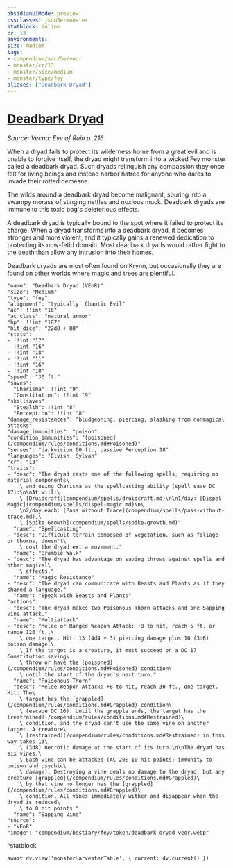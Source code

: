 ```yaml
---
obsidianUIMode: preview
cssclasses: json5e-monster
statblock: inline
cr: 13
environments: 
size: Medium
tags:
- compendium/src/5e/veor
- monster/cr/13
- monster/size/medium
- monster/type/fey
aliases: ["Deadbark Dryad"]
---
```

# [Deadbark Dryad](compendium\bestiary\fey/deadbark-dryad-veor.md)
*Source: Vecna: Eve of Ruin p. 216*

When a dryad fails to protect its wilderness home from a great evil and is unable to forgive itself, the dryad might transform into a wicked Fey monster called a deadbark dryad. Such dryads relinquish any compassion they once felt for living beings and instead harbor hatred for anyone who dares to invade their rotted demesne.

The wilds around a deadbark dryad become malignant, souring into a swampy morass of stinging nettles and noxious muck. Deadbark dryads are immune to this toxic bog's deleterious effects.

A deadbark dryad is typically bound to the spot where it failed to protect its charge. When a dryad transforms into a deadbark dryad, it becomes stronger and more violent, and it typically gains a renewed dedication to protecting its now-fetid domain. Most deadbark dryads would rather fight to the death than allow any intrusion into their homes.

Deadbark dryads are most often found on Krynn, but occasionally they are found on other worlds where magic and trees are plentiful.

```statblock
"name": "Deadbark Dryad (VEoR)"
"size": "Medium"
"type": "fey"
"alignment": "typically  Chaotic Evil"
"ac": !!int "16"
"ac_class": "natural armor"
"hp": !!int "187"
"hit_dice": "22d8 + 88"
"stats":
- !!int "17"
- !!int "16"
- !!int "18"
- !!int "11"
- !!int "16"
- !!int "18"
"speed": "30 ft."
"saves":
  "Charisma": !!int "9"
  "Constitution": !!int "9"
"skillsaves":
  "Stealth": !!int "8"
  "Perception": !!int "8"
"damage_resistances": "bludgeoning, piercing, slashing from nonmagical attacks"
"damage_immunities": "poison"
"condition_immunities": "[poisoned](/compendium/rules/conditions.md#Poisoned)"
"senses": "darkvision 60 ft., passive Perception 18"
"languages": "Elvish, Sylvan"
"cr": "13"
"traits":
- "desc": "The dryad casts one of the following spells, requiring no material components\
    \ and using Charisma as the spellcasting ability (spell save DC 17):\n\nAt will:\
    \ [Druidcraft](compendium/spells/druidcraft.md)\n\n1/day: [Dispel Magic](compendium/spells/dispel-magic.md)\n\
    \n2/day each: [Pass without Trace](compendium/spells/pass-without-trace.md),\
    \ [Spike Growth](compendium/spells/spike-growth.md)"
  "name": "Spellcasting"
- "desc": "Difficult terrain composed of vegetation, such as foliage or thorns, doesn't\
    \ cost the dryad extra movement."
  "name": "Bramble Walk"
- "desc": "The dryad has advantage on saving throws against spells and other magical\
    \ effects."
  "name": "Magic Resistance"
- "desc": "The dryad can communicate with Beasts and Plants as if they shared a language."
  "name": "Speak with Beasts and Plants"
"actions":
- "desc": "The dryad makes two Poisonous Thorn attacks and one Sapping Vine attack."
  "name": "Multiattack"
- "desc": "Melee or Ranged Weapon Attack: +8 to hit, reach 5 ft. or range 120 ft.,\
    \ one target. Hit: 13 (4d4 + 3) piercing damage plus 10 (3d6) poison damage.\
    \ If the target is a creature, it must succeed on a DC 17 Constitution saving\
    \ throw or have the [poisoned](/compendium/rules/conditions.md#Poisoned) condition\
    \ until the start of the dryad's next turn."
  "name": "Poisonous Thorn"
- "desc": "Melee Weapon Attack: +8 to hit, reach 30 ft., one target. Hit: The\
    \ target has the [grappled](/compendium/rules/conditions.md#Grappled) condition\
    \ (escape DC 16). Until the grapple ends, the target has the [restrained](/compendium/rules/conditions.md#Restrained)\
    \ condition, and the dryad can't use the same vine on another target. A creature\
    \ [restrained](/compendium/rules/conditions.md#Restrained) in this way takes 13\
    \ (3d8) necrotic damage at the start of its turn.\n\nThe dryad has six vines.\
    \ Each vine can be attacked (AC 20; 10 hit points; immunity to poison and psychic\
    \ damage). Destroying a vine deals no damage to the dryad, but any creature [grappled](/compendium/rules/conditions.md#Grappled)\
    \ by that vine no longer has the [grappled](/compendium/rules/conditions.md#Grappled)\
    \ condition. All vines immediately wither and disappear when the dryad is reduced\
    \ to 0 hit points."
  "name": "Sapping Vine"
"source":
- "VEoR"
"image": "compendium/bestiary/fey/token/deadbark-dryad-veor.webp"
```
^statblock

```dataviewjs
await dv.view('monsterHarvesterTable', { current: dv.current() })
```